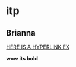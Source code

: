 # itp

## Brianna

[HERE IS A HYPERLINK EX](https://briannalinder01.wixsite.com/briannalinder)

**wow its bold**

